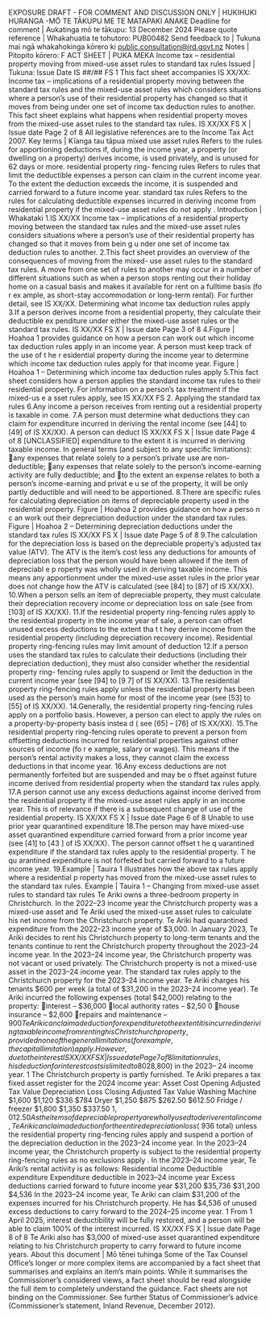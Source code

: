 EXPOSURE DRAFT - FOR COMMENT AND DISCUSSION ONLY | HUKIHUKI HURANGA -MŌ TE TĀKUPU ME TE MATAPAKI ANAKE Deadline for comment | Aukatinga mō te tākupu: 13 December 2024 Please quote reference | Whakahuatia te tohutoro: PUB00482 Send feedback to | Tukuna mai ngā whakahokinga kōrero ki public.consultation@ird.govt.nz Notes | Pitopito kōrero: F ACT SHEET | PUKA MEKA Income tax – residential property moving from mixed-use asset rules to standard tax rules Issued | Tukuna: Issue Date IS ##/## FS 1 This fact sheet accompanies IS XX/XX: Income tax – implications of a residential property moving between the standard tax rules and the mixed-use asset rules which considers situations where a person’s use of their residential property has changed so that it moves from being under one set of income tax deduction rules to another. This fact sheet explains what happens when residential property moves from the mixed-use asset rules to the standard tax rules. IS XX/XX FS X | Issue date Page 2 of 8 All legislative references are to the Income Tax Act 2007. Key terms | Kīanga tau tāpua mixed use asset rules Refers to the rules for apportioning deductions if, during the income year, a property (or dwelling on a property) derives income, is used privately, and is unused for 62 days or more. residential property ring- fencing rules Refers to rules that limit the deductible expenses a person can claim in the current income year. To the extent the deduction exceeds the income, it is suspended and carried forward to a future income year. standard tax rules Refers to the rules for calculating deductible expenses incurred in deriving income from residential property if the mixed-use asset rules do not apply . Introduction | Whakataki 1.IS XX/XX Income tax – implications of a residential property moving between the standard tax rules and the mixed-use asset rules considers situations where a person’s use of their residential property has changed so that it moves from bein g u nder one set of income tax deduction rules to another. 2.This fact sheet provides an overview of the consequences of moving from the mixed- use asset rules to the standard tax rules. A move from one set of rules to another may occur in a number of different situations such as when a person stops renting out their holiday home on a casual basis and makes it available for rent on a fulltime basis (fo r ex ample, as short-stay accommodation or long-term rental). For further detail, see IS XX/XX. Determining what income tax deduction rules apply 3.If a person derives income from a residential property, they calculate their deductible ex penditure under either the mixed-use asset rules or the standard tax rules. IS XX/XX FS X | Issue date Page 3 of 8 4.Figure | Hoahoa 1 provides guidance on how a person can work out which income tax deduction rules apply in an income year. A person must keep track of the use of t he r esidential property during the income year to determine which income tax deduction rules apply for that income year. Figure | Hoahoa 1 – Determining which income tax deduction rules apply 5.This fact sheet considers how a person applies the standard income tax rules to their residential property. For information on a person’s tax treatment if the mixed-us e a sset rules apply, see IS XX/XX FS 2. Applying the standard tax rules 6.Any income a person receives from renting out a residential property is taxable in come. 7.A person must determine what deductions they can claim for expenditure incurred in deriving the rental income (see \[44\] to \[49\] of IS XX/XX). A person can deduct IS XX/XX FS X | Issue date Page 4 of 8 \[UNCLASSIFIED\] expenditure to the extent it is incurred in deriving taxable income. In general terms (and subject to any specific limitations): any expenses that relate solely to a person’s private use are non-deductible; any expenses that relate solely to the person’s income-earning activity are fully deductible; and to the extent an expense relates to both a person’s income-earning and privat e u se of the property, it will be only partly deductible and will need to be apportioned. 8.There are specific rules for calculating depreciation on items of depreciable property used in the residential property. Figure | Hoahoa 2 provides guidance on how a perso n c an work out their depreciation deduction under the standard tax rules. Figure | Hoahoa 2 – Determining depreciation deductions under the standard tax rules IS XX/XX FS X | Issue date Page 5 of 8 9.The calculation for the depreciation loss is based on the depreciable property’s adjusted tax value (ATV). The ATV is the item’s cost less any deductions for amounts of depreciation loss that the person would have been allowed if the item of depreciabl e p roperty was wholly used in deriving taxable income. This means any apportionment under the mixed-use asset rules in the prior year does not change how the ATV is calculated (see \[84\] to \[87\] of IS XX/XX). 10.When a person sells an item of depreciable property, they must calculate their depreciation recovery income or depreciation loss on sale (see from \[103\] of IS XX/XX). 11.If the residential property ring-fencing rules apply to the residential property in the income year of sale, a person can offset unused excess deductions to the extent tha t t hey derive income from the residential property (including depreciation recovery income). Residential property ring-fencing rules may limit amount of deduction 12.If a person uses the standard tax rules to calculate their deductions (including their depreciation deduction), they must also consider whether the residential property ring- fencing rules apply to suspend or limit the deduction in the current income year (see \[94\] to \[9 7\] of IS XX/XX). 13.The residential property ring-fencing rules apply unless the residential property has been used as the person’s main home for most of the income year (see \[53\] to \[55\] of IS XX/XX). 14.Generally, the residential property ring-fencing rules apply on a portfolio basis. However, a person can elect to apply the rules on a property-by-property basis instea d ( see \[65\] – \[76\] of IS XX/XX). 15.The residential property ring-fencing rules operate to prevent a person from offsetting deductions incurred for residential properties against other sources of income (fo r e xample, salary or wages). This means if the person’s rental activity makes a loss, they cannot claim the excess deductions in that income year. 16.Any excess deductions are not permanently forfeited but are suspended and may be o ffset against future income derived from residential property when the standard tax rules apply. 17.A person cannot use any excess deductions against income derived from the residential property if the mixed-use asset rules apply in an income year. This is of relevance if there is a subsequent change of use of the residential property. IS XX/XX FS X | Issue date Page 6 of 8 Unable to use prior year quarantined expenditure 18.The person may have mixed-use asset quarantined expenditure carried forward from a prior income year (see \[41\] to \[43 \] of IS XX/XX). The person cannot offset t he q uarantined expenditure if the standard tax rules apply to the residential property. T he qu arantined expenditure is not forfeited but carried forward to a future income year. 19.Example | Tauira 1 illustrates how the above tax rules apply where a residential p roperty has moved from the mixed-use asset rules to the standard tax rules. Example | Tauira 1 – Changing from mixed-use asset rules to standard tax rules Te Ariki owns a three-bedroom property in Christchurch. In the 2022–23 income year the Christchurch property was a mixed-use asset and Te Ariki used the mixed-use asset rules to calculate his net income from the Christchurch property. Te Ariki had quarantined expenditure from the 2022–23 income year of $3,000. In January 2023, Te Ariki decides to rent his Christchurch property to long-term tenants and the tenants continue to rent the Christchurch property throughout the 2023–24 income year. In the 2023–24 income year, the Christchurch property was not vacant or used privately. The Christchurch property is not a mixed-use asset in the 2023–24 income year. The standard tax rules apply to the Christchurch property for the 2023–24 income year. Te Ariki charges his tenants $600 per week (a total of $31,200 in the 2023–24 income year). Te Ariki incurred the following expenses (total $42,000) relating to the property: interest – $36,000 local authority rates – $2,50 0 house insurance – $2,600 repairs and maintenance – $900 Te Ariki can claim a deduction for expenditure to the extent it is incurred in deriving taxable income from renting his Christchurch property, provided none of the general limitations (for example, the capital limitation) apply. However, due to the interest IS XX/XX FS X | Issue date Page 7 of 8 limitation rules, his deduction for interest costs is limited to 80% ($28,800) in the 2023– 24 income year. 1 The Christchurch property is partly furnished. Te Ariki prepares a tax fixed asset register for the 2024 income year: Asset Cost Opening Adjusted Tax Value Depreciation Loss Closing Adjusted Tax Value Washing Machine $1,600 $1,120 $336 $784 Dryer $1,250 $875 $262.50 $612.50 Fridge / freezer $1,800 $1,350 $337.50 $1,012.50 As the items of depreciable property are wholly used to derive rental income, Te Ariki can claim a deduction for the entire depreciation loss ($ 936 total) unless the residential property ring-fencing rules apply and suspend a portion of the depreciation deduction in the 2023–24 income year. In the 2023–24 income year, the Christchurch property is subject to the residential property ring-fencing rules as no exclusions apply . In the 2023–24 income year, Te Ariki’s rental activity is as follows: Residential income Deductible expenditure Expenditure deductible in 2023–24 income year Excess deductions carried forward to future income year $31,200 $35,736 $31,200 $4,536 In the 2023–24 income year, Te Ariki can claim $31,200 of the expenses incurred for his Christchurch property. He has $4,536 of unused excess deductions to carry forward to the 2024–25 income year. 1 From 1 April 2025, interest deductibility will be fully restored, and a person will be able to claim 100% of the interest incurred. IS XX/XX FS X | Issue date Page 8 of 8 Te Ariki also has $3,000 of mixed-use asset quarantined expenditure relating to his Christchurch property to carry forward to future income years. About this document | Mō tēnei tuhinga Some of the Tax Counsel Office’s longer or more complex items are accompanied by a fact sheet that summarises and explains an item’s main points. While it summarises the Commissioner’s considered views, a fact sheet should be read alongside the full item to completely understand the guidance. Fact sheets are not binding on the Commissioner. See further Status of Commissioner’s advice (Commissioner’s statement, Inland Revenue, December 2012).